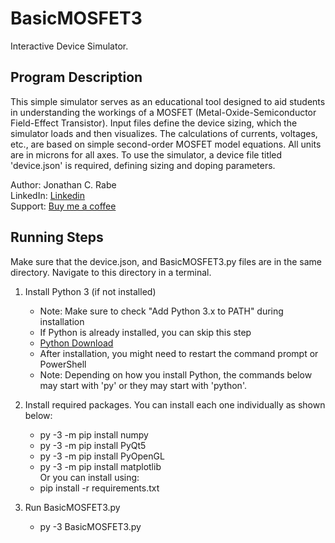 # BasicMOSFET3
Interactive Device Simulator. 

## Program Description
This simple simulator serves as an educational tool designed to aid students in understanding the workings of a MOSFET (Metal-Oxide-Semiconductor Field-Effect Transistor). Input files define the device sizing, which the simulator loads and then visualizes. The calculations of currents, voltages, etc., are based on simple second-order MOSFET model equations. All units are in microns for all axes. To use the simulator, a device file titled 'device.json' is required, defining sizing and doping parameters.

Author: Jonathan C. Rabe  
LinkedIn: [Linkedin](https://www.linkedin.com/in/jonathanrabe)  
Support: [Buy me a coffee](https://www.buymeacoffee.com/jonathanrabe)  

## Running Steps
Make sure that the device.json, and BasicMOSFET3.py files are in the same directory. Navigate to this directory in a terminal.  
1. Install Python 3 (if not installed)
   - Note: Make sure to check "Add Python 3.x to PATH" during installation
   - If Python is already installed, you can skip this step
   - [Python Download](https://www.python.org/downloads/)
   - After installation, you might need to restart the command prompt or PowerShell
   - Note: Depending on how you install Python, the commands below may start with 'py' or they may start with 'python'.

2. Install required packages. You can install each one individually as shown below:
   - py -3 -m pip install numpy
   - py -3 -m pip install PyQt5
   - py -3 -m pip install PyOpenGL
   - py -3 -m pip install matplotlib  
Or you can install using:
   - pip install -r requirements.txt  

3. Run BasicMOSFET3.py
   - py -3 BasicMOSFET3.py
